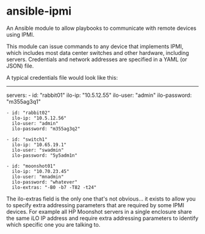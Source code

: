 # ansible-ipmi
An Ansible module to allow playbooks to communicate with remote devices using IPMI.

This module can issue commands to any device that implements IPMI, which includes most
data center switches and other hardware, including servers. Credentials and network
addresses are specified in a YAML (or JSON) file.

A typical credentials file would look like this:

---
  servers:
    - id: "rabbit01"
      ilo-ip: "10.5.12.55"
      ilo-user: "admin"
      ilo-password: "m355ag3q1"

    - id: "rabbit02"
      ilo-ip: "10.5.12.56"
      ilo-user: "admin"
      ilo-password: "m355ag3q2"

    - id: "switch1"
      ilo-ip: "10.65.19.1"
      ilo-user: "swadmin"
      ilo-password: "5y5adm1n"

    - id: "moonshot01"
      ilo-ip: "10.70.23.45"
      ilo-user: "mnadmin"
      ilo-password: "whatever"
      ilo-extras: "-B0 -b7 -T82 -t24"

The ilo-extras field is the only one that's not obvious... it exists to allow you
to specify extra addressing parameters that are required by some IPMI devices.
For example all HP Moonshot servers in a single enclosure share the same iLO IP
address and require extra addressing parameters to identify which specific one
you are talking to.
